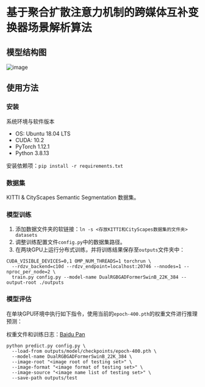 # 基于聚合扩散注意力机制的跨媒体互补变换器场景解析算法

## 模型结构图

![image](https://github.com/lartpang/RGBSemSeg/assets/26847524/3f5a4a42-fc90-4dce-95cf-0f69a26ade8c)

## 使用方法

### 安装

系统环境与软件版本

- OS: Ubuntu 18.04 LTS
- CUDA: 10.2
- PyTorch 1.12.1
- Python 3.8.13

安装依赖项：`pip install -r requirements.txt`

### 数据集

KITTI & CityScapes Semantic Segmentation 数据集。

### 模型训练

1. 添加数据文件夹的软链接：`ln -s <存放KITTI和CityScapes数据集的文件夹> datasets`
2. 调整训练配置文件`config.py`中的数据集路径。
3. 在两块GPU上运行分布式训练，并将训练结果保存至`outputs`文件夹中：

```shell
CUDA_VISIBLE_DEVICES=0,1 OMP_NUM_THREADS=1 torchrun \
  --rdzv_backend=c10d --rdzv_endpoint=localhost:20746 --nnodes=1 --nproc_per_node=2 \
  train.py config.py --model-name DualRGBGADFormerSwinB_22K_384 --output-root ./outputs
```

### 模型评估

在单块GPU环境中执行如下指令，使用当前的`epoch-400.pth`的权重文件进行推理预测：

权重文件和训练日志：[Baidu Pan](https://pan.baidu.com/s/1A4Yj8s7l1z_gjsb1cKlu_w?pwd=garu)

```shell
python predict.py config.py \
  --load-from outputs/model/checkpoints/epoch-400.pth \
  --model-name DualRGBGADFormerSwinB_22K_384 \
  --image-root "<image root of testing set>" \
  --image-format "<image format of testing set>" \
  --image-source "<image name list of testing set>" \
  --save-path outputs/test
```
